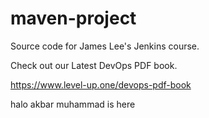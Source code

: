 # maven-project
Source code for James Lee's Jenkins course.

Check out our Latest DevOps PDF book.

https://www.level-up.one/devops-pdf-book

halo akbar muhammad is here
